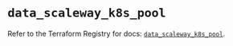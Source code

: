 # `data_scaleway_k8s_pool`

Refer to the Terraform Registry for docs: [`data_scaleway_k8s_pool`](https://registry.terraform.io/providers/scaleway/scaleway/2.57.0/docs/data-sources/k8s_pool).
